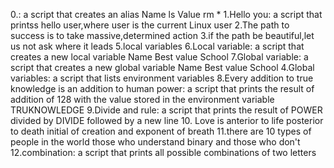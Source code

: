 0.<o>:
a script that creates an alias Name ls Value rm * 
1.Hello you:
a script that printss hello user,where user is the current Linux user
2.The path to success is to take massive,determined action
3.if the path be beautiful,let us not ask where it leads
5.local variables
6.Local variable:
a script that creates a new local variable Name Best value School
7.Global variable:
a script that creates a new global variable Name Best value School
4.Global variables:
a script that lists environment variables
8.Every addition to true knowledge is an addition to human power:
a script that prints the result of addition of 128 with the value stored in the environment variable TRUKNOWLEDGE
9.Divide and rule:
a script that prints the result of POWER divided by DIVIDE followed by a new line
10. Love is anterior to life posterior to death initial of creation and exponent of breath
11.there are 10 types of people in the world those who understand binary and those who don't
12.combination:
a script that prints all possible combinations of two letters
